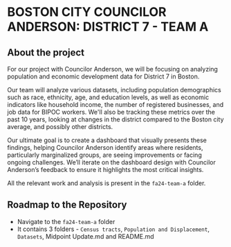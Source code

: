 # BOSTON CITY COUNCILOR ANDERSON: DISTRICT 7 - TEAM A

## About the project

For our project with Councilor Anderson, we will be focusing on analyzing population and economic development data for District 7 in Boston. 

Our team will analyze various datasets, including population demographics such as race, ethnicity, age, and education levels, as well as economic indicators like household income, the number of registered businesses, and job data for BIPOC workers. We'll also be tracking these metrics over the past 10 years, looking at changes in the district compared to the Boston city average, and possibly other districts.

Our ultimate goal is to create a dashboard that visually presents these findings, helping Councilor Anderson identify areas where residents, particularly marginalized groups, are seeing improvements or facing ongoing challenges. We’ll iterate on the dashboard design with Councilor Anderson’s feedback to ensure it highlights the most critical insights.

All the relevant work and analysis is present in the `fa24-team-a` folder.


## Roadmap to the Repository

- Navigate to the `fa24-team-a` folder
- It contains 3 folders - `Census tracts`, `Population and Displacement`, `Datasets`, Midpoint Update.md and README.md
